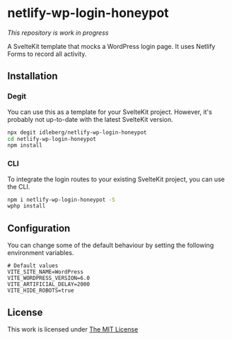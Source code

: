 # netlify-wp-login-honeypot

*This repository is work in progress*

A SvelteKit template that mocks a WordPress login page. It uses Netlify Forms to record all activity.

## Installation

### Degit

You can use this as a template for your SvelteKit project. However, it's probably not up-to-date with the latest SvelteKit version.

```sh
npx degit idleberg/netlify-wp-login-honeypot
cd netlify-wp-login-honeypot
npm install
```

### CLI

To integrate the login routes to your existing SvelteKit project, you can use the CLI.

```sh
npm i netlify-wp-login-honeypot -S
wphp install
```

## Configuration

You can change some of the default behaviour by setting the following environment variables.

```env
# Default values
VITE_SITE_NAME=WordPress
VITE_WORDPRESS_VERSION=6.0
VITE_ARTIFICIAL_DELAY=2000
VITE_HIDE_ROBOTS=true
```

## License

This work is licensed under [The MIT License](LICENSE)
